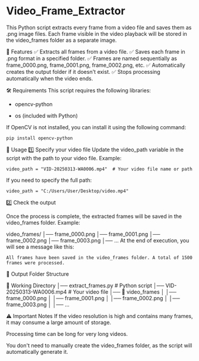 # Video_Frame_Extractor

This Python script extracts every frame from a video file and saves them as .png image files. Each frame visible in the video playback will be stored in the video_frames folder as a separate image.

📌 Features
✅ Extracts all frames from a video file.
✅ Saves each frame in .png format in a specified folder.
✅ Frames are named sequentially as frame_0000.png, frame_0001.png, frame_0002.png, etc.
✅ Automatically creates the output folder if it doesn't exist.
✅ Stops processing automatically when the video ends.

🛠️ Requirements
This script requires the following libraries:

- opencv-python

- os (included with Python)

If OpenCV is not installed, you can install it using the following command:

```
pip install opencv-python
```

🚀 Usage
1️⃣ Specify your video file
Update the video_path variable in the script with the path to your video file. Example:

```
video_path = "VID-20250313-WA0006.mp4"  # Your video file name or path
```
If you need to specify the full path:
```
video_path = "C:/Users/User/Desktop/video.mp4"
```


2️⃣ Check the output

Once the process is complete, the extracted frames will be saved in the video_frames folder. Example:

video_frames/
│── frame_0000.png
│── frame_0001.png
│── frame_0002.png
│── frame_0003.png
│── ...
At the end of execution, you will see a message like this:
```
All frames have been saved in the video_frames folder. A total of 1500 frames were processed.
```

📂 Output Folder Structure

📁 Working Directory
│── extract_frames.py  # Python script
│── VID-20250313-WA0006.mp4  # Your video file
│── 📂 video_frames
│   │── frame_0000.png
│   │── frame_0001.png
│   │── frame_0002.png
│   │── frame_0003.png
│   │── ...


⚠️ Important Notes
If the video resolution is high and contains many frames, it may consume a large amount of storage.

Processing time can be long for very long videos.

You don't need to manually create the video_frames folder, as the script will automatically generate it.
